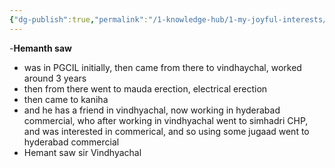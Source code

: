```yaml
---
{"dg-publish":true,"permalink":"/1-knowledge-hub/1-my-joyful-interests/people/others/hemant-saw/","noteIcon":""}
---
```


-**Hemanth saw**
- was in PGCIL initially, then came from there to vindhaychal, worked around 3 years
- then from there went to mauda erection, electrical erection
- then came to kaniha
- and he has a friend in vindhyachal, now working in hyderabad commercial, who after working in vindhyachal went to simhadri CHP, and was interested in commerical, and so using some jugaad went to hyderabad commercial
- Hemant saw sir Vindhyachal